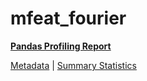 # mfeat_fourier

[**Pandas Profiling Report**](https://epistasislab.github.io/penn-ml-benchmarks/profile/mfeat_fourier.html)

[Metadata](metadata.yaml) | [Summary Statistics](summary_stats.csv)

